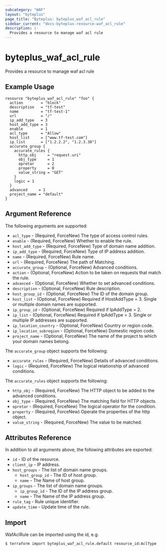 ```yaml
---
subcategory: "WAF"
layout: "byteplus"
page_title: "Byteplus: byteplus_waf_acl_rule"
sidebar_current: "docs-byteplus-resource-waf_acl_rule"
description: |-
  Provides a resource to manage waf acl rule
---
```

# byteplus_waf_acl_rule
Provides a resource to manage waf acl rule
## Example Usage
```hcl
resource "byteplus_waf_acl_rule" "foo" {
  action        = "block"
  description   = "tf-test"
  name          = "tf-test-1"
  url           = "/"
  ip_add_type   = 3
  host_add_type = 3
  enable        = 1
  acl_type      = "Allow"
  host_list     = ["www.tf-test.com"]
  ip_list       = ["1.2.2.2", "1.2.3.30"]
  accurate_group {
    accurate_rules {
      http_obj     = "request.uri"
      obj_type     = 1
      opretar      = 2
      property     = 0
      value_string = "GET"
    }
    logic = 1
  }
  advanced     = 1
  project_name = "default"
}
```
## Argument Reference
The following arguments are supported:
* `acl_type` - (Required, ForceNew) The type of access control rules.
* `enable` - (Required, ForceNew) Whether to enable the rule.
* `host_add_type` - (Required, ForceNew) Type of domain name addition.
* `ip_add_type` - (Required, ForceNew) Type of IP address addition.
* `name` - (Required, ForceNew) Rule name.
* `url` - (Required, ForceNew) The path of Matching.
* `accurate_group` - (Optional, ForceNew) Advanced conditions.
* `action` - (Optional, ForceNew) Action to be taken on requests that match the rule.
* `advanced` - (Optional, ForceNew) Whether to set advanced conditions.
* `description` - (Optional, ForceNew) Rule description.
* `host_group_id` - (Optional, ForceNew) The ID of the domain group.
* `host_list` - (Optional, ForceNew) Required if HostAddType = 3. Single or multiple domain names are supported.
* `ip_group_id` - (Optional, ForceNew) Required if IpAddType = 2.
* `ip_list` - (Optional, ForceNew) Required if IpAddType = 3. Single or multiple IP addresses are supported.
* `ip_location_country` - (Optional, ForceNew) Country or region code.
* `ip_location_subregion` - (Optional, ForceNew) Domestic region code.
* `project_name` - (Optional, ForceNew) The name of the project to which your domain names belong.

The `accurate_group` object supports the following:

* `accurate_rules` - (Required, ForceNew) Details of advanced conditions.
* `logic` - (Required, ForceNew) The logical relationship of advanced conditions.

The `accurate_rules` object supports the following:

* `http_obj` - (Required, ForceNew) The HTTP object to be added to the advanced conditions.
* `obj_type` - (Required, ForceNew) The matching field for HTTP objects.
* `opretar` - (Required, ForceNew) The logical operator for the condition.
* `property` - (Required, ForceNew) Operate the properties of the http object.
* `value_string` - (Required, ForceNew) The value to be matched.

## Attributes Reference
In addition to all arguments above, the following attributes are exported:
* `id` - ID of the resource.
* `client_ip` - IP address.
* `host_groups` - The list of domain name groups.
    * `host_group_id` - The ID of host group.
    * `name` - The Name of host group.
* `ip_groups` - The list of domain name groups.
    * `ip_group_id` - The ID of the IP address group.
    * `name` - The Name of the IP address group.
* `rule_tag` - Rule unique identifier.
* `update_time` - Update time of the rule.


## Import
WafAclRule can be imported using the id, e.g.
```
$ terraform import byteplus_waf_acl_rule.default resource_id:AclType
```

